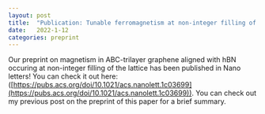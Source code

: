 ```yaml
---
layout: post
title:  "Publication: Tunable ferromagnetism at non-integer filling of a moiré superlattice"
date:   2022-1-12
categories: preprint
---
```

Our preprint on magnetism in ABC-trilayer graphene aligned with hBN occuring at non-integer filling of the lattice has been published in Nano letters! You can check it out here: ([https://pubs.acs.org/doi/10.1021/acs.nanolett.1c03699](https://pubs.acs.org/doi/10.1021/acs.nanolett.1c03699)). You can check out my previous post on the preprint of this paper for a brief summary.